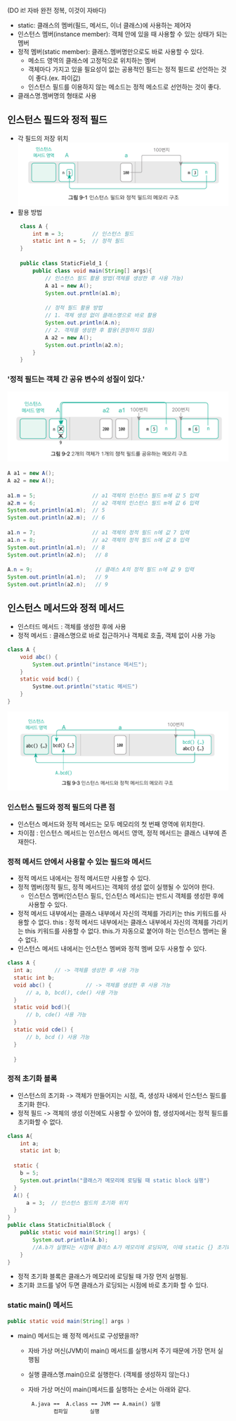 (DO it! 자바 완전 정복, 이것이 자바다)
- static: 클래스의 멤버(필드, 메서드, 이너 클래스)에 사용하는 제어자
- 인스턴스 멤버(instance member): 객체 안에 있을 때 사용할 수 있는 상태가 되는 멤버
- 정적 멤버(static member): 클래스.멤버명만으로도 바로 사용할 수 있다.
  - 메소드 영역의 클래스에 고정적으로 위치하는 멤버
  - 객체마다 가지고 있을 필요성이 없는 공용적인 필드는 정적 필드로 선언하는 것이 좋다.(ex. 파이값)
  - 인스턴스 필드를 이용하지 않는 메소드는 정적 메소드로 선언하는 것이 좋다.
- 클래스명.멤버명의 형태로 사용

## 인스턴스 필드와 정적 필드
- 각 필드의 저장 위치
![img_1.png](img_1.png)
- 활용 방법
```java
    class A {
        int m = 3;         // 인스턴스 필드
        static int n = 5;  // 정적 필드
    }
    
    public class StaticField_1 {
        public class void main(String[] args){
            // 인스턴스 필드 활용 방법(객체를 생성한 후 사용 가능)
            A a1 = new A();
            System.out.prntln(a1.m);
            
            // 정적 필드 활용 방법
            // 1. 객체 생성 없이 클래스명으로 바로 활용
            System.out.println(A.n);
            // 2. 객체를 생성한 후 활용(권장하지 않음)
            A a2 = new A();
            System.out.println(a2.n);
        }
    }
```

### '정적 필드는 객체 간 공유 변수의 성질이 있다.'
![img.png](img.png)
```java
A a1 = new A();
A a2 = new A();

a1.m = 5;                  // a1 객체의 인스턴스 필드 m에 값 5 입력
a2.m = 6;                  // a2 객체의 인스턴스 필드 m에 값 6 입력
System.out.println(a1.m);  // 5
System.out.println(a2.m);  // 6

a1.n = 7;                  // a1 객체의 정적 필드 n에 값 7 입력
a1.n = 8;                  // a2 객체의 정적 필드 n에 값 8 입력
System.out.println(a1.n);  // 8
System.out.println(a2.n);   // 8

A.n = 9;                    // 클래스 A의 정적 필드 n에 값 9 입력
System.out.println(a1.n);   // 9
System.out.println(a2.n);   // 9
```

## 인스턴스 메서드와 정적 메서드
- 인스터드 메서드 : 객체를 생성한 후에 사용
- 정적 메서드 : 클래스명으로 바로 접근하거나 객체로 호출, 객체 없이 사용 가능
```java
class A {
    void abc() {
        System.out.println("instance 메서드");
    }
    static void bcd() {
        Systme.out.println("static 메서드")
    }
}
```
![img_2.png](img_2.png)
### 인스턴스 필드와 정적 필드의 다른 점
- 인스턴스 메서드와 정적 메서드는 모두 메모리의 첫 번째 영역에 위치한다.
- 차이점 : 인스턴스 메서드는 인스턴스 메서드 영역, 정적 메서드는 클래스 내부에 존재한다.


### 정적 메서드 안에서 사용할 수 있는 필드와 메서드
- 정적 메서드 내에서는 정적 메서드만 사용할 수 있다.
- 정적 멤버(정적 필드, 정적 메서드)는 객체의 생성 없이 실행될 수 있어야 한다.
  - 인스턴스 멤버(인스턴스 필드, 인스턴스 메서드)는 반드시 객체를 생성한 후에 사용할 수 있다.
- 정적 메서드 내부에서는 클래스 내부에서 자신의 객체를 가리키는 this 키워드를 사용할 수 없다.
  this : 정적 메서드 내부에서는 클래스 내부에서 자신의 객체를 가리키는 this 키워드를 사용할 수 없다.
  this.가 자동으로 붙어야 하는 인스턴스 멤버는 올 수 없다.
- 인스턴스 메서드 내에서는 인스턴스 멤버와 정적 멤버 모두 사용할 수 있다.

```java
class A {
  int a;       // -> 객체를 생성한 후 사용 가능
  static int b;    
  void abc() {           // -> 객체를 생성한 후 사용 가능
      // a, b, bcd(), cde() 사용 가능 
  }
  static void bcd(){
      // b, cde() 사용 가능
  }
  static void cde() {
      // b, bcd () 사용 가능
  }
  
  }
```

### 정적 초기화 블록
- 인스턴스의 초기화 -> 객체가 만들어지는 시점, 즉, 생성자 내에서 인스턴스 필드를 초기화 한다.
- 정적 필드 -> 객체의 생성 이전에도 사용할 수 있어야 함, 생성자에서는 정적 필드를 초기화할 수 없다.

```java
class A{
    int a;
    static int b;

  static {
    b = 5;
    System.out.println("클래스가 메모리에 로딩될 때 static block 실행")
  }
  A() {
      a = 3;  // 인스턴스 필드의 초기화 위치
  }
}
public class StaticInitialBlock {
    public static void main(String[] args) {
        System.out.println(A.b);         
        //A.b가 실행되는 시점에 클래스 A가 메모리에 로딩되며, 이때 static {} 초기화 블록이 실행됨
    }
}

```
- 정적 초기화 블록은 클래스가 메모리에 로딩될 때 가장 먼저 실행됨. 
- 초기화 코드를 넣어 두면 클래스가 로딩되는 시점에 바로 초기화 할 수 있다.

### static main() 메서드
```java
public static void main(String[] args )
```
- main() 메서드는 왜 정적 메서드로 구성됐을까?
  - 자바 가상 머신(JVM)이 main() 메서드를 실행시켜 주기 때문에 가장 먼저 실행됨
  - 실행 클래스명.main()으로 실행한다. (객체를 생성하지 않는다.)
  - 자바 가상 머신이 main()메서드를 실행하는 순서는 아래와 같다.

         A.java ➡️➡️  A.class ➡️➡️ JVM ➡️➡️ A.main() 실행
                컴파일       실행      